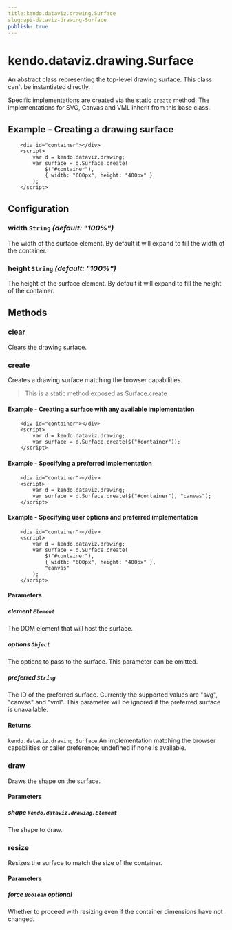 ```yaml
---
title:kendo.dataviz.drawing.Surface
slug:api-dataviz-drawing-Surface
publish: true
---
```


# kendo.dataviz.drawing.Surface

An abstract class representing the top-level drawing surface.
This class can't be instantiated directly.

Specific implementations are created via the static `create` method.
The implementations for SVG, Canvas and VML inherit from this base class.

## Example - Creating a drawing surface

        <div id="container"></div>
        <script>
            var d = kendo.dataviz.drawing;
            var surface = d.Surface.create(
                $("#container"),
                { width: "600px", height: "400px" }
            );
        </script>

## Configuration

### width `String` *(default: "100%")*

The width of the surface element.
By default it will expand to fill the width of the container.

### height `String` *(default: "100%")*

The height of the surface element.
By default it will expand to fill the height of the container.

## Methods

### clear

Clears the drawing surface.

### create

Creates a drawing surface matching the browser capabilities.

> This is a static method exposed as Surface.create

#### Example - Creating a surface with any available implementation

        <div id="container"></div>
        <script>
            var d = kendo.dataviz.drawing;
            var surface = d.Surface.create($("#container"));
        </script>

#### Example - Specifying a preferred implementation

        <div id="container"></div>
        <script>
            var d = kendo.dataviz.drawing;
            var surface = d.Surface.create($("#container"), "canvas");
        </script>

#### Example - Specifying user options and preferred implementation

        <div id="container"></div>
        <script>
            var d = kendo.dataviz.drawing;
            var surface = d.Surface.create(
                $("#container"),
                { width: "600px", height: "400px" },
                "canvas"
            );
        </script>

#### Parameters

##### element `Element`

The DOM element that will host the surface.

##### options `Object`

The options to pass to the surface.
This parameter can be omitted.

##### preferred `String`

The ID of the preferred surface. Currently the supported values are "svg", "canvas" and "vml".
This parameter will be ignored if the preferred surface is unavailable.

#### Returns

`kendo.dataviz.drawing.Surface` An implementation matching the browser capabilities or caller preference; undefined if none is available.

### draw

Draws the shape on the surface.

#### Parameters

##### shape `kendo.dataviz.drawing.Element`

The shape to draw.

### resize

Resizes the surface to match the size of the container.

#### Parameters

##### force `Boolean` *optional*

Whether to proceed with resizing even if the container dimensions have not changed.

